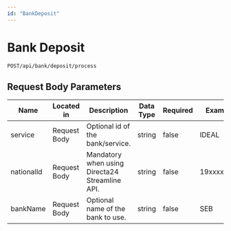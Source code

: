 ```yaml
---
id: "BankDeposit"
---
```


# Bank Deposit

`POST/api/bank/deposit/process`

## Request Body Parameters

| Name       | Located in   | Description                                    | Data Type | Required | Example    |
|------------|--------------|------------------------------------------------|-----------|----------|------------|
| service    | Request Body | Optional id of the bank/service.               | string    | false    | IDEAL      |
| nationalId | Request Body | Mandatory when using Directa24 Streamline API. | string    | false    | 19xxxxxx12 |
| bankName   | Request Body | Optional name of the bank to use.              | string    | false    | SEB        |

